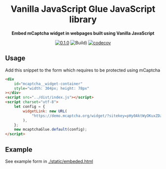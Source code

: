 <div align="center">

  <h1>Vanilla JavaScript Glue JavaScript library</h1>

<strong>Embed mCaptcha widget in webpages built using Vanilla JavaScript</strong>

[![0.1.0](https://img.shields.io/badge/TypeScript_docs-master-2b7489)](https://mcaptcha.github.io/glue/)
![Build)](<https://github.com/mCaptcha/glue/workflows/CI%20(Linux)/badge.svg>)
[![codecov](https://codecov.io/gh/mCaptcha/glue/branch/master/graph/badge.svg)](https://codecov.io/gh/mCaptcha/glue)

</div>

## Usage

Add this snippet to the form which requires to be protected using
mCaptcha

```html
<div
	id="mcaptcha__widget-container"
	style="width: 304px; height: 78px"
></div>
<script src="../dist/index.js"></script>
<script charset="utf-8">
	let config = {
		widgetLink: new URL(
			"https://demo.mcaptcha.org/widget/?sitekey=pHy0AktWyOKuxZDzFfoaewncWecCHo23"
		),
	};
	new mcaptchaGlue.default(config);
</script>
```

## Example

See example form in [./static/embeded.html](./static/embeded.html)

